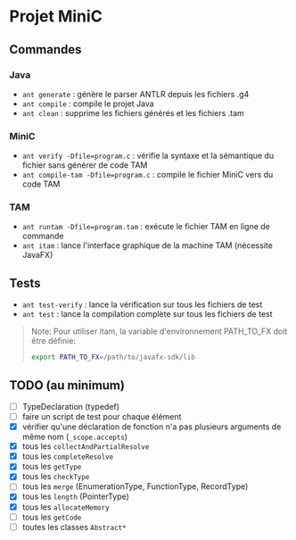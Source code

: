 # Projet MiniC

## Commandes

### Java

- `ant generate` : génère le parser ANTLR depuis les fichiers .g4
- `ant compile` : compile le projet Java
- `ant clean` : supprime les fichiers générés et les fichiers .tam

### MiniC

- `ant verify -Dfile=program.c` : vérifie la syntaxe et la sémantique du fichier sans générer de code TAM
- `ant compile-tam -Dfile=program.c` : compile le fichier MiniC vers du code TAM

### TAM

- `ant runtam -Dfile=program.tam` : exécute le fichier TAM en ligne de commande
- `ant itam` : lance l'interface graphique de la machine TAM (nécessite JavaFX)

## Tests

- `ant test-verify` : lance la vérification sur tous les fichiers de test
- `ant test` : lance la compilation complète sur tous les fichiers de test

> Note: Pour utiliser itam, la variable d'environnement PATH_TO_FX doit être définie:
>
>```bash
>export PATH_TO_FX=/path/to/javafx-sdk/lib
>```

## TODO (au minimum)

- [ ] TypeDeclaration (typedef)
- [ ] faire un script de test pour chaque élément
- [x] vérifier qu'une déclaration de fonction n'a pas plusieurs arguments de même nom (`_scope.accepts`)
- [x] tous les `collectAndPartialResolve`
- [x] tous les `completeResolve`
- [x] tous les `getType`
- [x] tous les `checkType`
- [ ] tous les `merge` (EnumerationType, FunctionType, RecordType)
- [X] tous les `length` (PointerType)
- [x] tous les `allocateMemory`
- [ ] tous les `getCode`
- [ ] toutes les classes `Abstract*`
